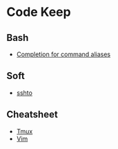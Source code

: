 # Code Keep

## Bash

* [Completion for command aliases](bash/soft/complete.md)

## Soft

* [sshto](https://github.com/vaniacer/sshto)

## Cheatsheet

* [Tmux](cheatsheet/tmux.md)
* [Vim](cheatsheet/vim.md)
